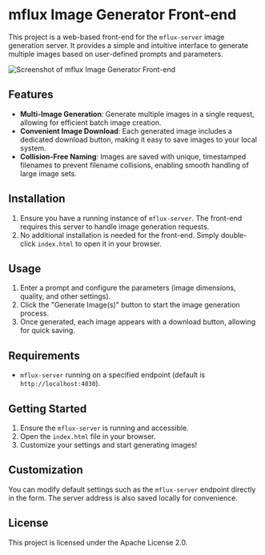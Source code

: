 # mflux Image Generator Front-end

This project is a web-based front-end for the `mflux-server` image generation server. It provides a simple and intuitive interface to generate multiple images based on user-defined prompts and parameters.

![Screenshot of mflux Image Generator Front-end](screenshot.png)

## Features

- **Multi-Image Generation**: Generate multiple images in a single request, allowing for efficient batch image creation.
- **Convenient Image Download**: Each generated image includes a dedicated download button, making it easy to save images to your local system.
- **Collision-Free Naming**: Images are saved with unique, timestamped filenames to prevent filename collisions, enabling smooth handling of large image sets.

## Installation

1. Ensure you have a running instance of `mflux-server`. The front-end requires this server to handle image generation requests.
2. No additional installation is needed for the front-end. Simply double-click `index.html` to open it in your browser.

## Usage

1. Enter a prompt and configure the parameters (image dimensions, quality, and other settings).
2. Click the "Generate Image(s)" button to start the image generation process.
3. Once generated, each image appears with a download button, allowing for quick saving.

## Requirements

- `mflux-server` running on a specified endpoint (default is `http://localhost:4030`).

## Getting Started

1. Ensure the `mflux-server` is running and accessible.
2. Open the `index.html` file in your browser.
3. Customize your settings and start generating images!

## Customization

You can modify default settings such as the `mflux-server` endpoint directly in the form. The server address is also saved locally for convenience.

## License

This project is licensed under the Apache License 2.0.
